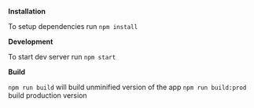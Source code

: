 **Installation**

To setup dependencies run `npm install`

**Development**

To start dev server run `npm start`

**Build**

`npm run build` will build unminified version of the app
`npm run build:prod` build production version